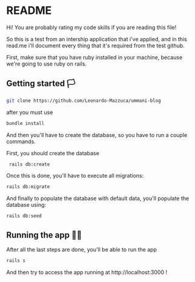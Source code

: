 # README

Hi! You are probably rating my code skills if you are reading this file!

So this is a test from an intership application that i've applied, and in this read.me i'll
document every thing that it's required from the test github.

First, make sure that you have ruby installed in your machine, because we're going to
use ruby on rails.

## Getting started 🏳️

```bash
git clone https://github.com/Leonardo-Mazzuca/ummani-blog
```

  after you must use 
  
```bash
bundle install
```

And then you'll have to create the database, so 
you have to run a couple commands.

First, you should create the database 
  
```bash
 rails db:create
```
  
  
Once this is done, you'll have to execute all migrations:

```bash
rails db:migrate
```
   

And finally to populate the database with default data, you'll
populate the database using:

```bash
rails db:seed
```


## Running the app 🏃‍♂️

After all the last steps are done, you'll be able to run the app

```bash
rails s
```

And then try to access the app running at http://localhost:3000 !

  



